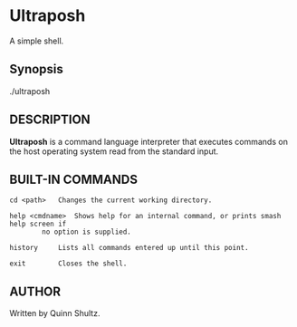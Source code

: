 # Ultraposh
A simple shell.

## Synopsis
./ultraposh

## DESCRIPTION
**Ultraposh** is a command language interpreter that executes commands on the host operating system read from the 	standard input.

## BUILT-IN COMMANDS
	cd <path>	Changes the current working directory.

	help <cmdname>	Shows help for an internal command, or prints smash help screen if
			no option is supplied.

	history		Lists all commands entered up until this point.

	exit		Closes the shell.

## AUTHOR
Written by Quinn Shultz.
